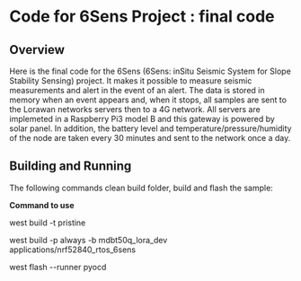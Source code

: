 # Code for 6Sens Project : final code

## Overview
Here is the final code for the 6Sens (6Sens: inSitu Seismic System for Slope Stability Sensing) project. It makes it possible to measure seismic measurements and alert in the event of an alert. The data is stored in memory when an event appears and, when it stops, all samples are sent to the Lorawan networks servers then to a 4G network. All servers are implemeted in a Raspberry Pi3 model B and this gateway is powered by solar panel. In addition, the battery level and temperature/pressure/humidity of the node are taken every 30 minutes and sent to the network once a day.

## Building and Running
The following commands clean build folder, build and flash the sample:

**Command to use**

west build -t pristine

west build -p always -b mdbt50q_lora_dev applications/nrf52840_rtos_6sens

west flash --runner pyocd
